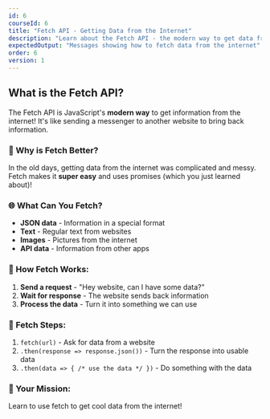 ```yaml
---
id: 6
courseId: 6
title: "Fetch API - Getting Data from the Internet"
description: "Learn about the Fetch API - the modern way to get data from websites!"
expectedOutput: "Messages showing how to fetch data from the internet"
order: 6
version: 1
---
```


## What is the Fetch API?

The Fetch API is JavaScript's **modern way** to get information from the internet! It's like sending a messenger to another website to bring back information.

### 🤔 Why is Fetch Better?

In the old days, getting data from the internet was complicated and messy. Fetch makes it **super easy** and uses promises (which you just learned about)!

### 🌐 What Can You Fetch?

- **JSON data** - Information in a special format
- **Text** - Regular text from websites
- **Images** - Pictures from the internet
- **API data** - Information from other apps

### 📝 How Fetch Works:

1. **Send a request** - "Hey website, can I have some data?"
2. **Wait for response** - The website sends back information
3. **Process the data** - Turn it into something we can use

### 🎯 Fetch Steps:

1. `fetch(url)` - Ask for data from a website
2. `.then(response => response.json())` - Turn the response into usable data
3. `.then(data => { /* use the data */ })` - Do something with the data

### 🚀 Your Mission:

Learn to use fetch to get cool data from the internet!